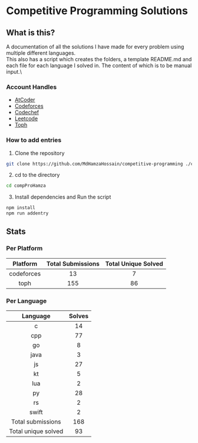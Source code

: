 # Competitive Programming Solutions

## What is this?

A documentation of all the solutions I have made for every problem using multiple different languages.\
This also has a script which creates the folders, a template README.md and each file for each language I solved in. The content of which is to be manual input.\

### Account Handles

- [AtCoder](https://atcoder.jp/users/HamzaHossain)
- [Codeforces](https://codeforces.com/profile/hamzahossain)
- [Codechef](https://www.codechef.com/users/hamzahossain)
- [Leetcode](https://leetcode.com/u/hamzahossain/)
- [Toph](https://toph.co/u/hamzahossain)

### How to add entries

1. Clone the repository

```bash
git clone https://github.com/MdHamzaHossain/competitive-programming ./compProHamza
```

2. cd to the directory

```sh
cd compProHamza
```

3. Install dependencies and Run the script

```sh
npm install
npm run addentry
```

## Stats

### Per Platform

|  Platform  | Total Submissions | Total Unique Solved |
| :--------: | :---------------: | :-----------------: |
| codeforces |         13        |          7          |
|    toph    |        155        |          86         |

### Per Language

|       Language      | Solves |
| :-----------------: | :----: |
|          c          |   14   |
|         cpp         |   77   |
|          go         |    8   |
|         java        |    3   |
|          js         |   27   |
|          kt         |    5   |
|         lua         |    2   |
|          py         |   28   |
|          rs         |    2   |
|        swift        |    2   |
|  Total submissions  |   168  |
| Total unique solved |   93   |
